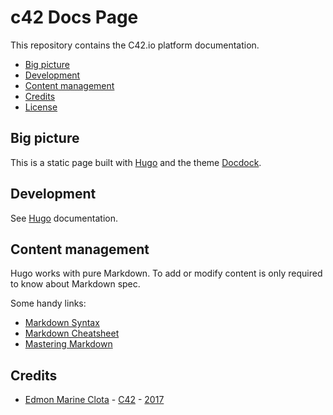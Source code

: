 # c42 Docs Page

This repository contains the C42.io platform documentation.

<!-- MarkdownTOC -->

- [Big picture](#big-picture)
- [Development](#development)
- [Content management](#content-management)
- [Credits](#credits)
- [License](#license)

<!-- /MarkdownTOC -->

## Big picture

This is a static page built with <a href="https://gohugo.io/" target="_blank">Hugo</a> and the theme <a href="https://github.com/vjeantet/hugo-theme-docdock" target="_blank">Docdock</a>.

## Development

See <a href="https://gohugo.io/documentation/" target="_blank">Hugo</a> documentation.

## Content management

Hugo works with pure Markdown.
To add or modify content is only required to know about Markdown spec.

Some handy links:

- <a href="https://daringfireball.net/projects/markdown/syntax" target="_blank">Markdown Syntax</a>
- <a href="https://github.com/adam-p/markdown-here/wiki/Markdown-Cheatsheet" target="_blank">Markdown Cheatsheet</a>
- <a href="https://guides.github.com/features/mastering-markdown/" target="_blank">Mastering Markdown</a>


## Credits

* [Edmon Marine Clota](https://github.com/comlaterra) - [C42](https://github.com/calendar42) - [2017](http://www.onthisday.com/events/date/2017)
